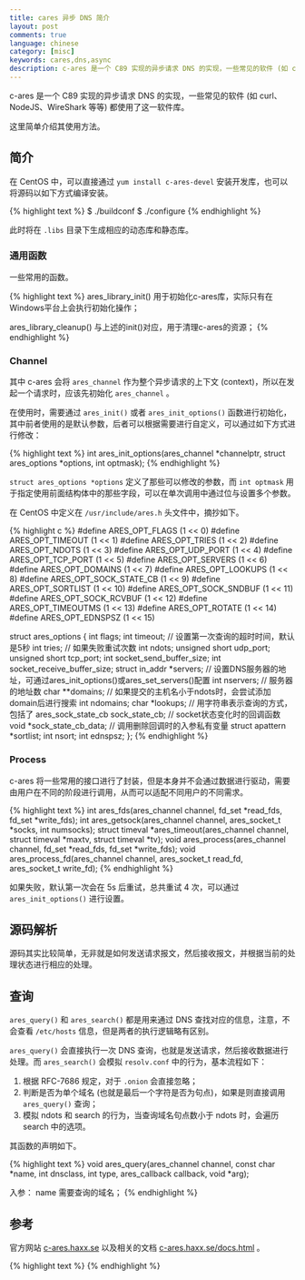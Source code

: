 ```yaml
---
title: cares 异步 DNS 简介
layout: post
comments: true
language: chinese
category: [misc]
keywords: cares,dns,async
description: c-ares 是一个 C89 实现的异步请求 DNS 的实现，一些常见的软件 (如 curl、NodeJS、WireShark 等等) 都使用了这一软件库。 这里简单介绍其使用方法。
---
```


c-ares 是一个 C89 实现的异步请求 DNS 的实现，一些常见的软件 (如 curl、NodeJS、WireShark 等等) 都使用了这一软件库。

这里简单介绍其使用方法。

<!-- more -->

## 简介

在 CentOS 中，可以直接通过 `yum install c-ares-devel` 安装开发库，也可以将源码以如下方式编译安装。

{% highlight text %}
$ ./buildconf
$ ./configure
{% endhighlight %}

此时将在 `.libs` 目录下生成相应的动态库和静态库。













### 通用函数

一些常用的函数。

{% highlight text %}
ares_library_init()
用于初始化c-ares库，实际只有在Windows平台上会执行初始化操作；

ares_library_cleanup()
与上述的init()对应，用于清理c-ares的资源；
{% endhighlight %}

### Channel

其中 c-ares 会将 `ares_channel` 作为整个异步请求的上下文 (context)，所以在发起一个请求时，应该先初始化 `ares_channel` 。

在使用时，需要通过 `ares_init()` 或者 `ares_init_options()` 函数进行初始化，其中前者使用的是默认参数，后者可以根据需要进行自定义，可以通过如下方式进行修改：

{% highlight text %}
int ares_init_options(ares_channel *channelptr, struct ares_options *options, int optmask);
{% endhighlight %}

`struct ares_options *options` 定义了那些可以修改的参数，而 `int optmask` 用于指定使用前面结构体中的那些字段，可以在单次调用中通过位与设置多个参数。

在 CentOS 中定义在 `/usr/include/ares.h` 头文件中，摘抄如下。

{% highlight c %}
#define ARES_OPT_FLAGS          (1 << 0)
#define ARES_OPT_TIMEOUT        (1 << 1)
#define ARES_OPT_TRIES          (1 << 2)
#define ARES_OPT_NDOTS          (1 << 3)
#define ARES_OPT_UDP_PORT       (1 << 4)
#define ARES_OPT_TCP_PORT       (1 << 5)
#define ARES_OPT_SERVERS        (1 << 6)
#define ARES_OPT_DOMAINS        (1 << 7)
#define ARES_OPT_LOOKUPS        (1 << 8)
#define ARES_OPT_SOCK_STATE_CB  (1 << 9)
#define ARES_OPT_SORTLIST       (1 << 10)
#define ARES_OPT_SOCK_SNDBUF    (1 << 11)
#define ARES_OPT_SOCK_RCVBUF    (1 << 12)
#define ARES_OPT_TIMEOUTMS      (1 << 13)
#define ARES_OPT_ROTATE         (1 << 14)
#define ARES_OPT_EDNSPSZ        (1 << 15)

struct ares_options {
  int flags;
  int timeout;    // 设置第一次查询的超时时间，默认是5秒
  int tries;      // 如果失败重试次数
  int ndots;
  unsigned short udp_port;
  unsigned short tcp_port;
  int socket_send_buffer_size;
  int socket_receive_buffer_size;
  struct in_addr *servers; // 设置DNS服务器的地址，可通过ares_init_options()或ares_set_servers()配置
  int nservers;            // 服务器的地址数
  char **domains;          // 如果提交的主机名小于ndots时，会尝试添加domain后进行搜索
  int ndomains;
  char *lookups;           // 用字符串表示查询的方式，包括了
  ares_sock_state_cb sock_state_cb; // socket状态变化时的回调函数
  void *sock_state_cb_data;         // 调用删除回调时的入参私有变量
  struct apattern *sortlist;
  int nsort;
  int ednspsz;
};
{% endhighlight %}

### Process

c-ares 将一些常用的接口进行了封装，但是本身并不会通过数据进行驱动，需要由用户在不同的阶段进行调用，从而可以适配不同用户的不同需求。

{% highlight text %}
int ares_fds(ares_channel channel, fd_set *read_fds, fd_set *write_fds);
int ares_getsock(ares_channel channel, ares_socket_t *socks, int numsocks);
struct timeval *ares_timeout(ares_channel channel, struct timeval *maxtv, struct timeval *tv);
void ares_process(ares_channel channel, fd_set *read_fds, fd_set *write_fds);
void ares_process_fd(ares_channel channel, ares_socket_t read_fd, ares_socket_t write_fd);
{% endhighlight %}

如果失败，默认第一次会在 5s 后重试，总共重试 4 次，可以通过 `ares_init_options()` 进行设置。

## 源码解析

源码其实比较简单，无非就是如何发送请求报文，然后接收报文，并根据当前的处理状态进行相应的处理。

## 查询

`ares_query()` 和 `ares_search()` 都是用来通过 DNS 查找对应的信息，注意，不会查看 `/etc/hosts` 信息，但是两者的执行逻辑略有区别。

`ares_query()` 会直接执行一次 DNS 查询，也就是发送请求，然后接收数据进行处理。而 `ares_search()` 会模拟 `resolv.conf` 中的行为，基本流程如下：

1. 根据 RFC-7686 规定，对于 `.onion` 会直接忽略；
2. 判断是否为单个域名 (也就是最后一个字符是否为句点)，如果是则直接调用 `ares_query()` 查询；
3. 模拟 ndots 和 search 的行为，当查询域名句点数小于 ndots 时，会遍历 search 中的选项。

其函数的声明如下。

{% highlight text %}
void ares_query(ares_channel channel, const char *name, int dnsclass, int type,
    ares_callback callback, void *arg);

入参：
    name 需要查询的域名；
{% endhighlight %}

<!--
## FAQ

### 状态修改

当 socket 的状态发生变化时会直接调用 `SOCK_STATE_CALLBACK()` 宏。

## TODO

如果在 `/etc/resolv.conf` 中配置的有非法的地址，也就是该地址一直没有返回数据，那么可能会导致失败，此时会尝试下一个地址。

当服务端没有响应时如何进行处理。
所有的 DNS 相关查询都可以通过 `ares_search()` 搜索，
ares_init_options()
 |-init_by_options() 通过入参方式指定
 |-init_by_environment()
 |-init_by_resolv_conf()
 |-init_by_defaults() 如果仍有部分没有设置，则会在这里配置
init_by_resolv_conf(0
set_search()

ares_gethostbyname()
 |-next_lookup() 开始查找，会根据lookups决定是本地还是DNS查询
   |-ares_search() DNS查询，可以是TCP或者UDP包，大部分功能可以直接调用该接口实现
     |-ares__is_onion_domain() 根据RFC 7686规范，对于onion网络是需要解析的
     |-single_domain() 判断传入参数最后是否为'.'
   |-file_lookup() 直接查询文件中的映射

ares_query() 这是真正单个查找的接口，其它的接口实际上是封装部分处理逻辑
 |-ares_create_query()
 |-ares_send()
   |-ares__send_query()
     |-open_udp_socket()

ares_process_fd()
 |-processfds()
   |-read_udp_packets()
   | |-socket_recvfrom()
   | | |-recvfrom()
   | |-process_answer() 处理接收到的报文，核心的如id、rcode
   |   |-ares__send_query() 发送数据，分为了TCP UDP
   |     |-open_udp_socket()
   |     |-socket_write()
   |-process_broken_connections()

ares_destroy() 清理所有与channel相关的资源
 |-ares__destroy_servers_state() 清理所有与Server相关的资源
   |-ares__close_sockets() 关闭socket，此时会调用设置的状态回调函数

https://github.com/socketry/async-dns
https://github.com/CesiumComputer/sldr
https://github.com/ibc/em-udns
https://github.com/Mons/libevares
https://github.com/wahern/dns



https://lrita.github.io/2017/05/01/c-ares/

DNS协议简单实用，一个不错的入门C实例
https://payloads.online/archivers/2018-02-10/1

## 抓包分析

tcpdump -i eth0 -nn -X port 53


DNS 解析的服务端口是 53 ，也可以使用 `domain` 代替。


DNS常见的攻击、异常操作
https://www.zybuluo.com/xunuo/note/1075101
直接通过Socket发送接收请求的示例
https://payloads.online/archivers/2018-02-10/1




static void cares_search_hook(void *arg, int status, int timeouts, unsigned char *abuf, int alen)
{
        (void) arg;
        struct hostent *host = NULL;

        log_info("invoking search result callback, status %d timeouts %d.", status, timeouts);
        if (status != ARES_SUCCESS) {
                log_error("fail to send query, %s.", ares_strerror(status));
                return;
        }

        status = ares_parse_a_reply(abuf, alen, &host, NULL, NULL);
        if (status != ARES_SUCCESS) {
                log_error("failed to lookup, %s.", ares_strerror(status));
                return;
        }
        dump_hostent(host);
}
        /* set DNS server instead of /etc/resolv.conf */
        struct ares_addr_node svrs = {
                .next = NULL,
                .family = AF_INET, /* OR AF_INET6 */
                .addr.addr4.s_addr = inet_addr("10.0.32.117"),
                //.addr.addr4.s_addr = inet_addr("10.0.32.118"),
                //.addr.addr4.s_addr = inet_addr("10.0.35.134"), /* valid */
        };
        rc = ares_set_servers(dns.ares.channel, &svrs);
        if (rc != ARES_SUCCESS) {
                log_error("c-ares library init error, %s.", ares_strerror(rc));
                return -1;
        }

#ifdef CARES_GETHOSTADDR
        /* NOTE: this depends on how the DNS server implied. */
        struct in_addr ip;
        inet_aton("8.8.8.8", &ip);
        ares_gethostbyaddr(dns.ares.channel, &ip, sizeof(ip), AF_INET6, cares_gethostaddr_hook, NULL);
#endif

        ares_search(dns.ares.channel, "www.baidu.com", C_IN, T_A, cares_search_hook, NULL);

static void dump_hostent(struct hostent *host)
{
        int i;
        char ipaddr[INET6_ADDRSTRLEN];
        const char *type = "Unknown";

        log_info("====> dump host name, official '%s' address length %dBytes",
                        host->h_name, host->h_length);
        log_info("---- hostname alias:");
        for (i = 0; host->h_aliases[i]; i++)
                log_info("    %s", host->h_aliases[i]);

        if (host->h_addrtype == AF_INET)
                type = "IPv4";
        else if (host->h_addrtype == AF_INET6)
                type = "IPv6";
        log_info("---- %s address list:", type);
        for (i = 0; host->h_addr_list[i]; ++i) {
                inet_ntop(host->h_addrtype, host->h_addr_list[i], ipaddr, sizeof(ipaddr));
                log_info("    IP[%d]: %s", i, ipaddr);
        }
}


A VS. CNAME

##

其中域名的 A(Address) 记录保存的是域名与 IP 对应的记录，一个域名可以对应多个 IP 地址，从而做到负载均衡。

CNAME(Canonical Name) 记录了一个域名和别名对应的记录，那么当 DNS 查询到的主机名对应的是一个 CNAME 类型时，会继续查询其右面的名称再进行查询，一直追踪到最后的 PTR 或 A 名称，成功查询后才会做出回应。

通过 CNAME 记录允许将多个名字映射到同一台计算机。

与 A 记录不同的是，CNAME 别名记录设置的可以是一个域名的描述而不一定是 IP 地址，通常用于同时提供 WWW 和 MAIL 服务的计算机。

URL转发： 如果没有一台独立的服务器（也就是没有一个独立的IP地址）或者还有一个域名 B ，想访问 A 域名时访问到 B 域名的内容，这时就可以通过 URL 转发来实现。

转发的方式有两种：隐性转发和显性转发

隐性转发的时候 www.abc.com 跳转到 www.123.com 的内容页面以后，地址栏的域名并不会改变（仍然显示 www.abc.com ）。网页上的相对链接都会显示 www.abc.com

#include <netdb.h>

struct hostent {
  char  *h_name;      // official name 所谓的规范名，例如www.baidu.com的为www.a.shifen.com
  char **h_aliases;   // 一般来说只有一个，不过为了方便记录也可能会有多个
  int    h_addrtype;  // 主机IP的类型，包括了IPv4(AF_INET) IPv6(AF_INET6)
  int    h_length;    // IP地址的长度，通常是为了方便转换
  char **h_addr_list; // 地址的列表，是一个二维的数组，单个长度通过h_length定义
}
#define h_addr h_addr_list[0]  /* for backward compatibility */

glibc 中提供了一个阻塞类型的 DNS 解析函数，也就是 `gethostbyname(3)` 函数，该函数会返回一个 `struct hostent` 指针，代表了 DNS 的解析结果。

ares_timeout() 用于计算超时时间，一般用于设置像select这类的等待超时时间

测试场景：
1. 向服务端发送请求，服务端会返回报错 (ServFail)；
2. 通过UDP、TCP发送请求，但是服务端没有返回；




异步 DNS

https://lrita.github.io/2017/05/01/c-ares/

域名解析在网络应用中几乎不可避免，而系统本身的 `gethostbyname()` API 是同步的，会严重阻塞程序运行，为了提高 DNS 查询的速度，通常有几种解决方法。

1. 本地 DNS Cache Server ，常见的是 dnsmasq 。
2. 代码中增加 DNS Cache，这个在很多网络应用程序中都很常见，比如 squid 。
3. 异步 DNS 查询，在解析的过程中，不会影响到业务逻辑的正常运行。

对于异步 DNS 解析来说，其中的解决方案包括了：adns [tadns](https://github.com/davidgfnet/tadns)(适合了解原型实现) 。
https://github.com/vstakhov/librdns

GNU adns
https://www.gnu.org/software/adns/
https://github.com/kbandla/adns
https://github.com/wahern/dns
https://github.com/c-ares/c-ares
https://blog.csdn.net/mumumuwudi/article/details/47164531
https://github.com/getdnsapi/getdns
http://wangxuemin.github.io/2015/07/31/c-ares%20%E4%B8%80%E4%B8%AAC%E8%AF%AD%E8%A8%80%E7%9A%84%E5%BC%82%E6%AD%A5DNS%E8%A7%A3%E6%9E%90%E5%BA%93/
















`ares_search()` 和 `ares_query()` 的入参相同，


ares_query() 这是真正单个查找的接口，其它的接口实际上是封装部分处理逻辑
 |-ares_create_query() 会将请求按照DNS通讯协议进行序列化
 |-ares_send() 因为支持异步，这里会设置一个异步的回调函数qcallback
   |-ares__send_query() 在此实现失败的重试机制
     |-open_udp_socket()

ares_gethostbyaddr() 将IP地址反向映射到域名信息

这里的很多选项可以参考 adig.c 的实现方式，

struct ares_options {
	int flags;  // cares库所具备的部分能力
};


发送缓冲区通过链表连接，为了防止空间无限增长，可以采用如下的几种方式：

1. 限制链表的长度，超过了指定长度后直接丢弃。缺点是会保留历史数据，丢弃新数据。
2. 采用循环列表或者LRU，保存新数据，丢弃老数据。
3. 优先队列，可以参考 HTTP2 的处理方式。


在 `ares__send_query()` 函数中，如果是 UDP 协议会直接通过 `socket_write()` 写入，而 TCP 实际上会添加到链表中，同时调用 socket 的回调函数，同时会设置 RW 标志位。

skip_server() next_server()


可以将 Channel 理解为对应一个 `/etc/resolv.conf` 配置，包括了服务器地址、查找策略、



对应了所有的请求数据处理过程，基本上覆盖了
ares_process_fd()
 |-processfds()
   |-read_udp_packets()
   | |-socket_recvfrom()
   | | |-recvfrom()
   | |-process_answer() 处理接收到的报文，核心的如id、rcode
   |   |-ares__send_query() 发送数据，分为了TCP UDP
   |     |-open_udp_socket()
   |     |-socket_write()
   |-process_broken_connections()

用于实现一些通用异步协议的解析，例如 ICMP、DNS 等等。



https://github.com/estamos/Validate-IPv4-Address/blob/master/valid_ipv4.c
https://github.com/z0noxz/ip2cidr
https://github.com/jiashuChen/IP-Address-Validator
http://www.voidcn.com/article/p-fntbvdwa-bav.html
https://www.cnblogs.com/wenqiang/p/5959835.html
https://blog.csdn.net/stpeace/article/details/38933031
-->

## 参考

官方网站 [c-ares.haxx.se](https://c-ares.haxx.se/) 以及相关的文档 [c-ares.haxx.se/docs.html](https://c-ares.haxx.se/docs.html) 。


{% highlight text %}
{% endhighlight %}
